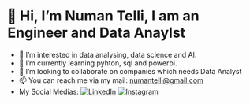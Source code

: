 # 👋 Hi, I’m Numan Telli, I am an Engineer and Data Anaylst
- 👀 I’m interested in data analysing, data science and AI.
- 🌱 I’m currently learning pyhton, sql and powerbi.
- 💞️ I’m looking to collaborate on companies which needs Data Analyst
- 📫 You can reach me via my mail: numantelli@gmail.com
- My Social Medias: [![LinkedIn](https://img.shields.io/badge/LinkedIn-0077B5?style=for-the-badge&logo=linkedin&logoColor=white)](https://www.linkedin.com/in/numan-telli-47442380/) [![Instagram](https://img.shields.io/badge/Instagram-E4405F?style=for-the-badge&logo=instagram&logoColor=white)](https://www.instagram.com/rotaamundo)


<!---
numantelli/numantelli is a ✨ special ✨ repository because its `README.md` (this file) appears on your GitHub profile.
You can click the Preview link to take a look at your changes.
--->
